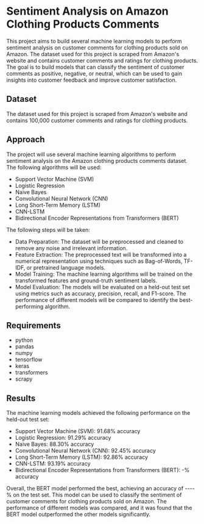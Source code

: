 # Sentiment Analysis on Amazon Clothing Products Comments
This project aims to build several machine learning models to perform sentiment analysis on customer comments for clothing products sold on Amazon. The dataset used for this project is scraped from Amazon's website and contains customer comments and ratings for clothing products. The goal is to build models that can classify the sentiment of customer comments as positive, negative, or neutral, which can be used to gain insights into customer feedback and improve customer satisfaction.

## Dataset
The dataset used for this project is scraped from Amazon's website and contains 100,000 customer comments and ratings for clothing products. 

## Approach
The project will use several machine learning algorithms to perform sentiment analysis on the Amazon clothing products comments dataset. The following algorithms will be used:

- Support Vector Machine (SVM)
- Logistic Regression
- Naive Bayes
- Convolutional Neural Network (CNN)
- Long Short-Term Memory (LSTM)
- CNN-LSTM
- Bidirectional Encoder Representations from Transformers (BERT)

The following steps will be taken:
- Data Preparation: The dataset will be preprocessed and cleaned to remove any noise and irrelevant information.
- Feature Extraction: The preprocessed text will be transformed into a numerical representation using techniques such as Bag-of-Words, TF-IDF, or pretrained language models.
- Model Training: The machine learning algorithms will be trained on the transformed features and ground-truth sentiment labels.
- Model Evaluation: The models will be evaluated on a held-out test set using metrics such as accuracy, precision, recall, and F1-score. The performance of different models will be compared to identify the best-performing algorithm.

## Requirements
- python
- pandas
- numpy
- tensorflow
- keras
- transformers
- scrapy

## Results
The machine learning models achieved the following performance on the held-out test set:

- Support Vector Machine (SVM): 91.68% accuracy
- Logistic Regression: 91.29% accuracy
- Naive Bayes: 88.30% accuracy
- Convolutional Neural Network (CNN): 92.45% accuracy
- Long Short-Term Memory (LSTM): 92.86% accuracy
- CNN-LSTM: 93.19% accuracy
- Bidirectional Encoder Representations from Transformers (BERT): -% accuracy

Overall, the BERT model performed the best, achieving an accuracy of ----% on the test set. This model can be used to classify the sentiment of customer comments for clothing products sold on Amazon. The performance of different models was compared, and it was found that the BERT model outperformed the other models significantly.
